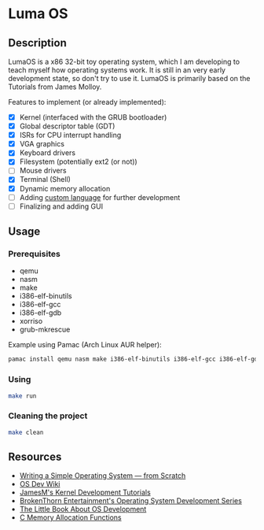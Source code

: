 # Luma OS

## Description

LumaOS is a x86 32-bit toy operating system, which I am developing to teach myself how operating systems work.
It is still in an very early development state, so don't try to use it.
LumaOS is primarily based on the Tutorials from James Molloy.

Features to implement (or already implemented):

- [x] Kernel (interfaced with the GRUB bootloader)
- [x] Global descriptor table (GDT)
- [x] ISRs for CPU interrupt handling
- [x] VGA graphics
- [x] Keyboard drivers
- [x] Filesystem (potentially ext2 (or not))
- [ ] Mouse drivers
- [x] Terminal (Shell)
- [x] Dynamic memory allocation
- [ ] Adding [custom language](https://github.com/lucamienert/lumalang) for further development
- [ ] Finalizing and adding GUI

## Usage

### Prerequisites

- qemu
- nasm
- make
- i386-elf-binutils
- i386-elf-gcc
- i386-elf-gdb
- xorriso
- grub-mkrescue

Example using Pamac (Arch Linux AUR helper):

```bash
pamac install qemu nasm make i386-elf-binutils i386-elf-gcc i386-elf-gdb xorriso grub-mkrescue
```

### Using

```bash
make run
```

### Cleaning the project

```bash
make clean
```

## Resources

- [Writing a Simple Operating System — from Scratch](https://www.cs.bham.ac.uk/~exr/lectures/opsys/10_11/lectures/os-dev.pdf)
- [OS Dev Wiki](https://wiki.osdev.org/Meaty_Skeleton)
- [JamesM's Kernel Development Tutorials](https://web.archive.org/web/20160412174753/http://www.jamesmolloy.co.uk/tutorial_html/index.html)
- [BrokenThorn Entertainment's Operating System Development Series](http://www.brokenthorn.com/Resources/OSDevIndex.html)
- [The Little Book About OS Development](https://littleosbook.github.io/)
- [C Memory Allocation Functions](http://www.sunshine2k.de/articles/coding/cmemalloc/cmemory.html)
